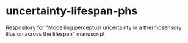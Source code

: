 # uncertainty-lifespan-phs
Respository for "Modelling perceptual uncertainty in a thermosensory illusion across the lifespan" manuscript
